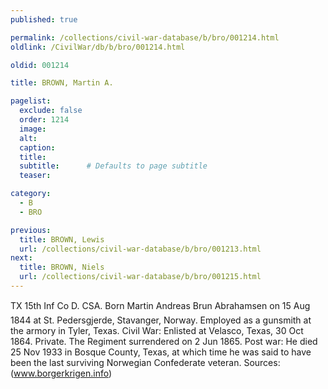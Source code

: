 ```yaml
---
published: true

permalink: /collections/civil-war-database/b/bro/001214.html
oldlink: /CivilWar/db/b/bro/001214.html

oldid: 001214

title: BROWN, Martin A.

pagelist:
  exclude: false
  order: 1214
  image: 
  alt:
  caption:
  title:
  subtitle:      # Defaults to page subtitle
  teaser:

category: 
  - B 
  - BRO

previous:
  title: BROWN, Lewis
  url: /collections/civil-war-database/b/bro/001213.html  
next:
  title: BROWN, Niels
  url: /collections/civil-war-database/b/bro/001215.html   
---
```

TX 15th Inf Co D. CSA. Born &#147;Martin Andreas Brun Abrahamsen&#148; on 15 Aug 1844 at St. Pedersgjerde, Stavanger, Norway. Employed as a gunsmith at the armory in Tyler, Texas. Civil War: Enlisted at Velasco, Texas, 30 Oct 1864. Private. The Regiment surrendered on 2 Jun 1865. Post war: He died 25 Nov 1933 in Bosque County, Texas, at which time he was said to have been the last surviving Norwegian Confederate veteran. Sources: (www.borgerkrigen.info)